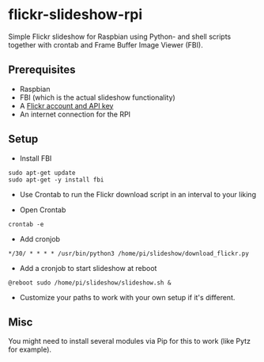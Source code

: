 # flickr-slideshow-rpi
Simple Flickr slideshow for Raspbian using Python- and shell scripts together with crontab and Frame Buffer Image Viewer (FBI).

## Prerequisites
 - Raspbian
 - FBI (which is the actual slideshow functionality)
 - A [Flickr account and API key](https://www.flickr.com/services/api/keys/apply/)
 - An internet connection for the RPI


## Setup
 - Install FBI

```
sudo apt-get update
sudo apt-get -y install fbi
```

 - Use Crontab to run the Flickr download script in an interval to your liking

 - Open Crontab

```
crontab -e
```
 - Add cronjob
```
*/30/ * * * * /usr/bin/python3 /home/pi/slideshow/download_flickr.py
```

 - Add a cronjob to start slideshow at reboot

```
@reboot sudo /home/pi/slideshow/slideshow.sh &
```
 - Customize your paths to work with your own setup if it's different.


## Misc
 
You might need to install several modules via Pip for this to work (like Pytz for example).



